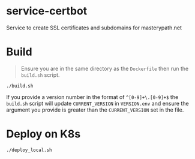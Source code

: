 # service-certbot

Service to create SSL certificates and subdomains for masterypath.net

# Build

> Ensure you are in the same directory as the `Dockerfile` then run the `build.sh` script.

`./build.sh`

If you provide a version number in the format of `^[0-9]+\.[0-9]+$` the `build.sh` script will update `CURRENT_VERSION` in `VERSION.env` and ensure the argument you provide is greater than the `CURRENT_VERSION` set in the file.

# Deploy on K8s

```bash
./deploy_local.sh
```